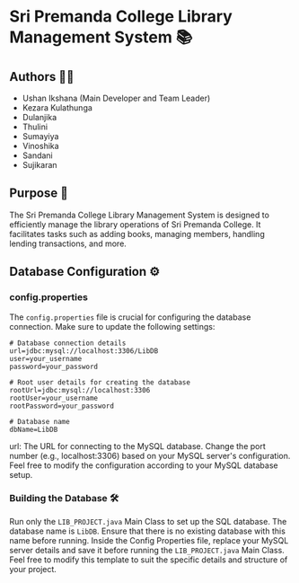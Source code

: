 # Sri Premanda College Library Management System 📚

## Authors 🧑‍💻
- Ushan Ikshana (Main Developer and Team Leader)
- Kezara Kulathunga
- Dulanjika
- Thulini
- Sumayiya
- Vinoshika
- Sandani
- Sujikaran

## Purpose 🎯
The Sri Premanda College Library Management System is designed to efficiently manage the library operations of Sri Premanda College. It facilitates tasks such as adding books, managing members, handling lending transactions, and more.

## Database Configuration ⚙️
### config.properties
The `config.properties` file is crucial for configuring the database connection. Make sure to update the following settings:

```properties
# Database connection details
url=jdbc:mysql://localhost:3306/LibDB
user=your_username
password=your_password

# Root user details for creating the database
rootUrl=jdbc:mysql://localhost:3306
rootUser=your_username
rootPassword=your_password

# Database name
dbName=LibDB
```

url: The URL for connecting to the MySQL database. Change the port number (e.g., localhost:3306) based on your MySQL server's configuration. Feel free to modify the configuration according to your MySQL database setup.

### Building the Database 🛠️
Run only the `LIB_PROJECT.java` Main Class to set up the SQL database. The database name is `LibDB`. Ensure that there is no existing database with this name before running.
Inside the Config Properties file, replace your MySQL server details and save it before running the `LIB_PROJECT.java` Main Class.
Feel free to modify this template to suit the specific details and structure of your project.
 
